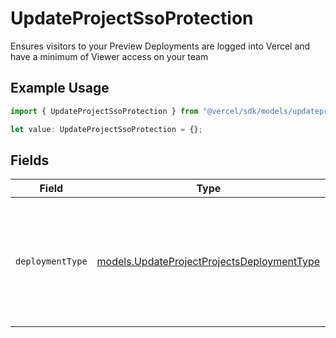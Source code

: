 # UpdateProjectSsoProtection

Ensures visitors to your Preview Deployments are logged into Vercel and have a minimum of Viewer access on your team

## Example Usage

```typescript
import { UpdateProjectSsoProtection } from "@vercel/sdk/models/updateprojectop.js";

let value: UpdateProjectSsoProtection = {};
```

## Fields

| Field                                                                                                       | Type                                                                                                        | Required                                                                                                    | Description                                                                                                 |
| ----------------------------------------------------------------------------------------------------------- | ----------------------------------------------------------------------------------------------------------- | ----------------------------------------------------------------------------------------------------------- | ----------------------------------------------------------------------------------------------------------- |
| `deploymentType`                                                                                            | [models.UpdateProjectProjectsDeploymentType](../models/updateprojectprojectsdeploymenttype.md)              | :heavy_minus_sign:                                                                                          | Specify if the Vercel Authentication (SSO Protection) will apply to every Deployment Target or just Preview |